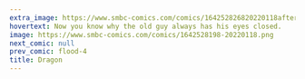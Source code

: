 ```yaml
---
extra_image: https://www.smbc-comics.com/comics/164252826820220118after.png
hovertext: Now you know why the old guy always has his eyes closed.
image: https://www.smbc-comics.com/comics/1642528198-20220118.png
next_comic: null
prev_comic: flood-4
title: Dragon
---
```


